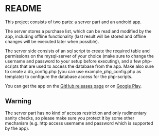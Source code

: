 # README

This project consists of two parts: a server part and an android app.

The server stores a purchase list, which can be read and modified by
the app, including offline functionality (last result will be stored
and offline changes will be executed later when possible).

The server side consists of an sql script to create the required table
and permissions on the mysql-server of your choice (make sure to change
the username and password to your setup before executing), and a few
php-scripts that are used to access the database from the app. Make also
sure to create a db_config.php (you can use example_php_config.php as
template) to configure the database access for the php-scripts.

You can get the app on the [GitHub releases page](https://github.com/SpiritCroc/PurchaseList/releases)
or on [Google Play](https://play.google.com/apps/testing/de.spiritcroc.remotepurchaselist).

## Warning

The server part has no kind of access restriction and only rudimentary
sanity checks, so please make sure you protect it by some other mechanism
(e.g. http access username and password which is supported by the app).
